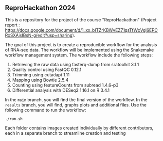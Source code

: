## ReproHackathon 2024

This is a repository for the project of the course "ReproHackathon" (Project report : https://docs.google.com/document/d/1_xx_bITZrKBWvEZ71qsTfWxVgI6EPCRxSXAjsIBsN-g/edit?usp=sharing). 

The goal of this project is to create a reproducible workflow for the analysis of RNA-seq data. The workflow will be implemented using the Snakemake workflow management system. The workflow include the following steps:

1. Retrieving the raw data using fasterq-dump from sratoolkit 3.1.1
2. Quality control using FastQC 0.12.1
3. Trimming using cutadapt 1.11
4. Mapping using Bowtie 2.5.4
5. Counting using featureCounts from subread 1.4.6-p3
6. Differential analysis with DESeq2 1.16.1 on R 3.4.1

In the `main` branch, you will find the final version of the workflow.
In the `results` branch, you will find, graphs plots and additional files.
Use the following command to run the workflow:

```
./run.sh
```
Each folder contains images created individually by different contributors, each in a separate branch to streamline creation and testing
